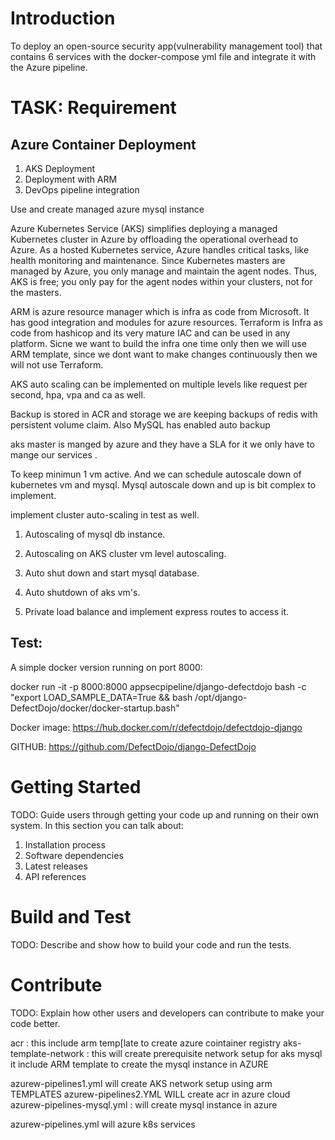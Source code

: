 # Introduction 
To deploy an open-source security app(vulnerability management tool) that contains 6 services with the docker-compose yml file and integrate it with the Azure pipeline.

# TASK: Requirement

## Azure Container Deployment
1. AKS Deployment
2. Deployment with ARM
3. DevOps pipeline integration


Use and create managed azure mysql instance

Azure Kubernetes Service (AKS) simplifies deploying a managed Kubernetes cluster in Azure by offloading the operational overhead to Azure. As a hosted Kubernetes service, Azure handles critical tasks, like health monitoring and maintenance. Since Kubernetes masters are managed by Azure, you only manage and maintain the agent nodes. Thus, AKS is free; you only pay for the agent nodes within your clusters, not for the masters.


ARM is azure resource manager which is infra as code from Microsoft. It has good integration and modules for azure resources.
Terraform is Infra as code from hashicop and its very mature IAC and can be used in any platform. Sicne we want to build the infra one time only then we will use ARM template, since we dont want to make changes continuously then we will not use Terraform.

AKS auto scaling can be implemented on multiple levels like request per second, hpa, vpa and ca as well.

Backup is stored in ACR and storage we are keeping backups of redis with persistent volume claim. Also MySQL has enabled auto backup

aks master is manged by azure and they have a SLA for it we only have to mange our services .

To keep minimun 1 vm active. And we can schedule autoscale down of kubernetes vm and mysql. Mysql autoscale down and up is bit complex to implement.

implement cluster auto-scaling in test as well.


1. Autoscaling of mysql db instance.

2. Autoscaling on AKS cluster vm level autoscaling.

3. Auto shut down and start mysql database.

4. Auto shutdown of aks vm's.

5. Private load balance and implement express routes to access it.

## Test:
A simple docker version running on port 8000:

docker run -it -p 8000:8000 appsecpipeline/django-defectdojo bash -c "export LOAD_SAMPLE_DATA=True && bash /opt/django-DefectDojo/docker/docker-startup.bash"

Docker image: https://hub.docker.com/r/defectdojo/defectdojo-django

GITHUB: https://github.com/DefectDojo/django-DefectDojo

# Getting Started
TODO: Guide users through getting your code up and running on their own system. In this section you can talk about:
1.	Installation process
2.	Software dependencies
3.	Latest releases
4.	API references

# Build and Test
TODO: Describe and show how to build your code and run the tests. 

# Contribute
TODO: Explain how other users and developers can contribute to make your code better. 


acr : this include arm temp[late to create azure cointainer registry 
aks-template-network : this will create prerequisite network setup for aks
mysql it include ARM template to create the mysql instance in AZURE 

azurew-pipelines1.yml will create AKS network setup using arm TEMPLATES
azurew-pipelines2.YML WILL create acr in azure cloud 
azurew-pipelines-mysql.yml : will create mysql instance in azure 

azurew-pipelines.yml will azure k8s services 
